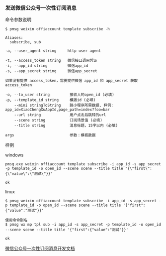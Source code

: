 ### 发送微信公众号一次性订阅消息

命令参数说明

```text
$ pmsg weixin offiaccount template subscribe -h

Aliases:
  subscribe, sub

-a, --user_agent string     http user agent

-t, --access_token string   微信接口调用凭证
-i, --app_id string         微信app_id
-s, --app_secret string     微信app_secret

如果没有提供 access_token，需要提供微信 app_id 和 app_secret 获取 access_token

-o, --to_user string         接收人的open_id (必填)
-p, --template_id string     模版id (必填)
    --mini stringToString    跳小程序所需数据, 样例: app_id=XiaoChengXuAppId,page_path=index?foo=bar
    --url string             用户点击后跳转的url
    --scene string           订阅场景值 (必填)
    --title string           消息标题，15字以内 (必填)

args                         参数：模板数据
```

样例

windows

```shell
pmsg.exe weixin offiaccount template subscribe -i app_id -s app_secret -p template_id -o open_id --scene scene --title title "{\"first\":{\"value\":\"测试\"}}"

ok
```

linux

```shell
$ pmsg weixin offiaccount template subscribe -i app_id -s app_secret -p template_id -o open_id --scene scene --title title '{"first":{"value":"测试"}}'

使用命令别名
$ pmsg wx mp tpl sub -i app_id -s app_secret -p template_id -o open_id --scene scene --title title '{"first":{"value":"测试"}}'

ok
```

[微信公众号一次性订阅消息开发文档](https://developers.weixin.qq.com/doc/offiaccount/Message_Management/One-time_subscription_info.html)

